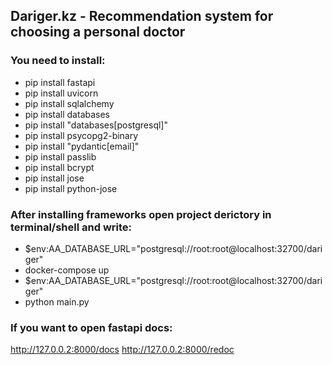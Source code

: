 ## Dariger.kz - Recommendation system for choosing a personal doctor

  ### You need to install: 
  + pip install fastapi
  + pip install uvicorn
  + pip install sqlalchemy
  + pip install databases
  + pip install "databases[postgresql]"
  + pip install psycopg2-binary
  + pip install "pydantic[email]"
  + pip install passlib
  + pip install bcrypt
  + pip install jose
  + pip install python-jose

  ### After installing frameworks open project derictory in terminal/shell and write:
  + $env:AA_DATABASE_URL="postgresql://root:root@localhost:32700/dariger"
  + docker-compose up
  + $env:AA_DATABASE_URL="postgresql://root:root@localhost:32700/dariger"
  + python main.py 

  ### If you want to open fastapi docs:
  http://127.0.0.2:8000/docs
  http://127.0.0.2:8000/redoc

